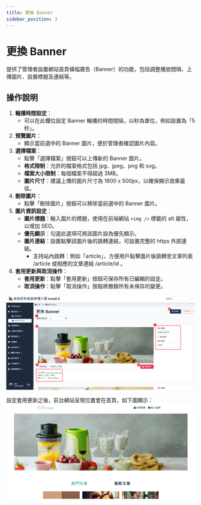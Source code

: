 ```yaml
---
title: 更換 Banner
sidebar_position: 3
---
```


# 更換 Banner

提供了管理者設置網站首頁橫幅廣告（Banner）的功能，包括調整播放間隔、上傳圖片、設置標題及連結等。

## 操作說明

1. **輪播時間設定**：
    - 可以在此欄位設定 Banner 輪播的時間間隔，以秒為單位，例如設置為「5 秒」。
2. **預覽圖片**：
    - 顯示當前選中的 Banner 圖片，便於管理者確認圖片內容。
3. **選擇檔案**：
    - 點擊「選擇檔案」按鈕可以上傳新的 Banner 圖片。
    - **格式限制**：允許的檔案格式包括 jpg、jpeg、png 和 svg。
    - **檔案大小限制**：每個檔案不得超過 3MB。
    - **圖片尺寸**：建議上傳的圖片尺寸為 1600 x 500px，以確保顯示效果最佳。
4. **刪除圖片**：
    - 點擊「刪除圖片」按鈕可以移除當前選中的 Banner 圖片。
5. **圖片資訊設定**：
    - **圖片標題**：輸入圖片的標題，使用在前端網站 `<img />` 標籤的 alt 屬性，以增加 SEO。
    - **優先顯示**：勾選此選項可將該圖片設為優先顯示。
    - **圖片連結**：設置點擊該圖片後的跳轉連結，可設置完整的 https 外部連結。
        - 支持站內跳轉：例如「article」，方便用戶點擊圖片後跳轉至文章列表 /article 或相應的文章連結 /article/id 。
6. **套用更新與取消操作**：
    - **套用更新**：點擊「套用更新」按鈕可保存所有已編輯的設定。
    - **取消操作**：點擊「取消操作」按鈕將撤銷所有未保存的變更。

![更換 Banner](./img/web-banner-setting.png)

設定套用更新之後，前台網站呈現位置會在首頁，如下圖顯示：
![網站 Banner](./img/web-banner.png)
